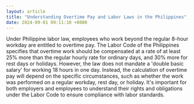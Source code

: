 ```yaml
---
layout: article
title: "Understanding Overtime Pay and Labor Laws in the Philippines"
date: 2024-09-01 09:11:10 +0800
---
```


<p>Under Philippine labor law, employees who work beyond the regular 8-hour workday are entitled to overtime pay. The Labor Code of the Philippines specifies that overtime work should be compensated at a rate of at least 25% more than the regular hourly rate for ordinary days, and 30% more for rest days or holidays. However, the law does not mandate a 'double basic salary' for working 18 hours in one day. Instead, the calculation of overtime pay will depend on the specific circumstances, such as whether the work was performed on a regular workday, rest day, or holiday. It's important for both employers and employees to understand their rights and obligations under the Labor Code to ensure compliance with labor standards.</p>